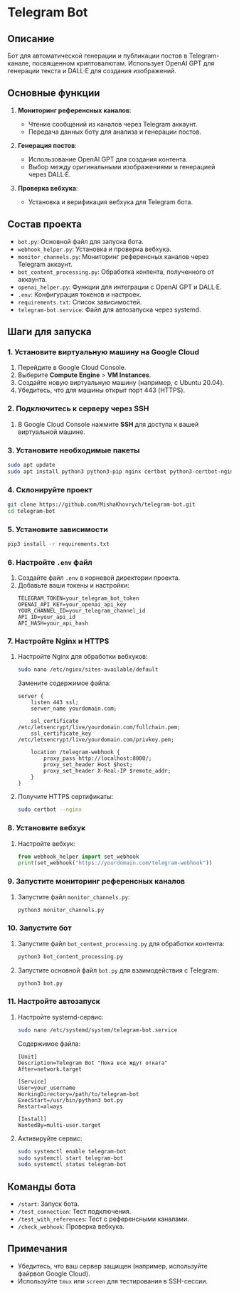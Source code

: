 # Telegram Bot

## Описание
Бот для автоматической генерации и публикации постов в Telegram-канале, посвященном криптовалютам. Использует OpenAI GPT для генерации текста и DALL·E для создания изображений.

## Основные функции
1. **Мониторинг референсных каналов**:
   - Чтение сообщений из каналов через Telegram аккаунт.
   - Передача данных боту для анализа и генерации постов.
   
2. **Генерация постов**:
   - Использование OpenAI GPT для создания контента.
   - Выбор между оригинальными изображениями и генерацией через DALL·E.

3. **Проверка вебхука**:
   - Установка и верификация вебхука для Telegram бота.

## Состав проекта
- `bot.py`: Основной файл для запуска бота.
- `webhook_helper.py`: Установка и проверка вебхука.
- `monitor_channels.py`: Мониторинг референсных каналов через Telegram аккаунт.
- `bot_content_processing.py`: Обработка контента, полученного от аккаунта.
- `openai_helper.py`: Функции для интеграции с OpenAI GPT и DALL·E.
- `.env`: Конфигурация токенов и настроек.
- `requirements.txt`: Список зависимостей.
- `telegram-bot.service`: Файл для автозапуска через systemd.

## Шаги для запуска

### 1. Установите виртуальную машину на Google Cloud
1. Перейдите в Google Cloud Console.
2. Выберите **Compute Engine** > **VM Instances**.
3. Создайте новую виртуальную машину (например, с Ubuntu 20.04).
4. Убедитесь, что для машины открыт порт 443 (HTTPS).

### 2. Подключитесь к серверу через SSH
1. В Google Cloud Console нажмите **SSH** для доступа к вашей виртуальной машине.

### 3. Установите необходимые пакеты
```bash
sudo apt update
sudo apt install python3 python3-pip nginx certbot python3-certbot-nginx git
```

### 4. Склонируйте проект
```bash
git clone https://github.com/MishaKhovrych/telegram-bot.git
cd telegram-bot
```

### 5. Установите зависимости
```bash
pip3 install -r requirements.txt
```

### 6. Настройте `.env` файл
1. Создайте файл `.env` в корневой директории проекта.
2. Добавьте ваши токены и настройки:
   ```
   TELEGRAM_TOKEN=your_telegram_bot_token
   OPENAI_API_KEY=your_openai_api_key
   YOUR_CHANNEL_ID=your_telegram_channel_id
   API_ID=your_api_id
   API_HASH=your_api_hash
   ```

### 7. Настройте Nginx и HTTPS
1. Настройте Nginx для обработки вебхуков:
   ```bash
   sudo nano /etc/nginx/sites-available/default
   ```
   Замените содержимое файла:
   ```
   server {
       listen 443 ssl;
       server_name yourdomain.com;

       ssl_certificate /etc/letsencrypt/live/yourdomain.com/fullchain.pem;
       ssl_certificate_key /etc/letsencrypt/live/yourdomain.com/privkey.pem;

       location /telegram-webhook {
           proxy_pass http://localhost:8000/;
           proxy_set_header Host $host;
           proxy_set_header X-Real-IP $remote_addr;
       }
   }
   ```
2. Получите HTTPS сертификаты:
   ```bash
   sudo certbot --nginx
   ```

### 8. Установите вебхук
1. Настройте вебхук:
   ```python
   from webhook_helper import set_webhook
   print(set_webhook("https://yourdomain.com/telegram-webhook"))
   ```

### 9. Запустите мониторинг референсных каналов
1. Запустите файл `monitor_channels.py`:
   ```bash
   python3 monitor_channels.py
   ```

### 10. Запустите бот
1. Запустите файл `bot_content_processing.py` для обработки контента:
   ```bash
   python3 bot_content_processing.py
   ```
2. Запустите основной файл `bot.py` для взаимодействия с Telegram:
   ```bash
   python3 bot.py
   ```

### 11. Настройте автозапуск
1. Настройте systemd-сервис:
   ```bash
   sudo nano /etc/systemd/system/telegram-bot.service
   ```
   Содержимое файла:
   ```
   [Unit]
   Description=Telegram Bot "Пока все ждут отката"
   After=network.target

   [Service]
   User=your_username
   WorkingDirectory=/path/to/telegram-bot
   ExecStart=/usr/bin/python3 bot.py
   Restart=always

   [Install]
   WantedBy=multi-user.target
   ```
2. Активируйте сервис:
   ```bash
   sudo systemctl enable telegram-bot
   sudo systemctl start telegram-bot
   sudo systemctl status telegram-bot
   ```

## Команды бота
- `/start`: Запуск бота.
- `/test_connection`: Тест подключения.
- `/test_with_references`: Тест с референсными каналами.
- `/check_webhook`: Проверка вебхука.

## Примечания
- Убедитесь, что ваш сервер защищен (например, используйте файрвол Google Cloud).
- Используйте `tmux` или `screen` для тестирования в SSH-сессии.
